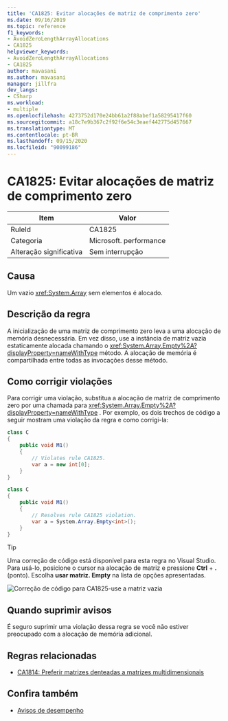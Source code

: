 ```yaml
---
title: 'CA1825: Evitar alocações de matriz de comprimento zero'
ms.date: 09/16/2019
ms.topic: reference
f1_keywords:
- AvoidZeroLengthArrayAllocations
- CA1825
helpviewer_keywords:
- AvoidZeroLengthArrayAllocations
- CA1825
author: mavasani
ms.author: mavasani
manager: jillfra
dev_langs:
- CSharp
ms.workload:
- multiple
ms.openlocfilehash: 4273752d170e24bb61a2f88abef1a58295417f60
ms.sourcegitcommit: a18c7e9b367c2f92f6e54c3eaef442775d457667
ms.translationtype: MT
ms.contentlocale: pt-BR
ms.lasthandoff: 09/15/2020
ms.locfileid: "90099186"
---
```

# <a name="ca1825-avoid-zero-length-array-allocations"></a>CA1825: Evitar alocações de matriz de comprimento zero

|Item|Valor|
|-|-|
|RuleId|CA1825|
|Categoria|Microsoft. performance|
|Alteração significativa|Sem interrupção|

## <a name="cause"></a>Causa

Um vazio <xref:System.Array> sem elementos é alocado.

## <a name="rule-description"></a>Descrição da regra

A inicialização de uma matriz de comprimento zero leva a uma alocação de memória desnecessária. Em vez disso, use a instância de matriz vazia estaticamente alocada chamando o <xref:System.Array.Empty%2A?displayProperty=nameWithType> método. A alocação de memória é compartilhada entre todas as invocações desse método.

## <a name="how-to-fix-violations"></a>Como corrigir violações

Para corrigir uma violação, substitua a alocação de matriz de comprimento zero por uma chamada para <xref:System.Array.Empty%2A?displayProperty=nameWithType> . Por exemplo, os dois trechos de código a seguir mostram uma violação da regra e como corrigi-la:

```csharp
class C
{
    public void M1()
    {
        // Violates rule CA1825.
        var a = new int[0];
    }
}
```

```csharp
class C
{
    public void M1()
    {
        // Resolves rule CA1825 violation.
        var a = System.Array.Empty<int>();
    }
}
```

> [!TIP]
> Uma correção de código está disponível para esta regra no Visual Studio. Para usá-lo, posicione o cursor na alocação de matriz e pressione **Ctrl** + **.** (ponto). Escolha **usar matriz. Empty** na lista de opções apresentadas.
>
> ![Correção de código para CA1825-use a matriz vazia](media/ca1825-codefix.png)

## <a name="when-to-suppress-warnings"></a>Quando suprimir avisos

É seguro suprimir uma violação dessa regra se você não estiver preocupado com a alocação de memória adicional.

## <a name="related-rules"></a>Regras relacionadas

- [CA1814: Preferir matrizes denteadas a matrizes multidimensionais](ca1814.md)

## <a name="see-also"></a>Confira também

- [Avisos de desempenho](../code-quality/performance-warnings.md)
